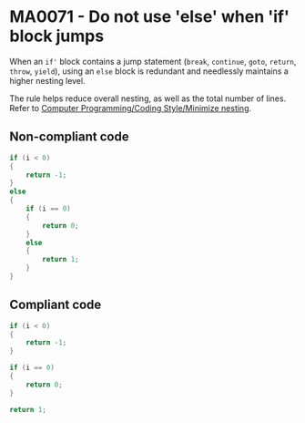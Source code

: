 # MA0071 - Do not use 'else' when 'if' block jumps

When an `if'` block contains a jump statement (`break`, `continue`, `goto`, `return`, `throw`, `yield`), using an `else` block is redundant and needlessly maintains a higher nesting level.

The rule helps reduce overall nesting, as well as the total number of lines. Refer to [Computer Programming/Coding Style/Minimize nesting](https://en.wikibooks.org/wiki/Computer_Programming/Coding_Style/Minimize_nesting).

## Non-compliant code

```csharp
if (i < 0)
{
    return -1;
}
else
{
    if (i == 0)
    {
        return 0;
    }
    else
    {
        return 1;
    }
}
```

## Compliant code

```csharp
if (i < 0)
{
    return -1;
}

if (i == 0)
{
    return 0;
}

return 1;
```